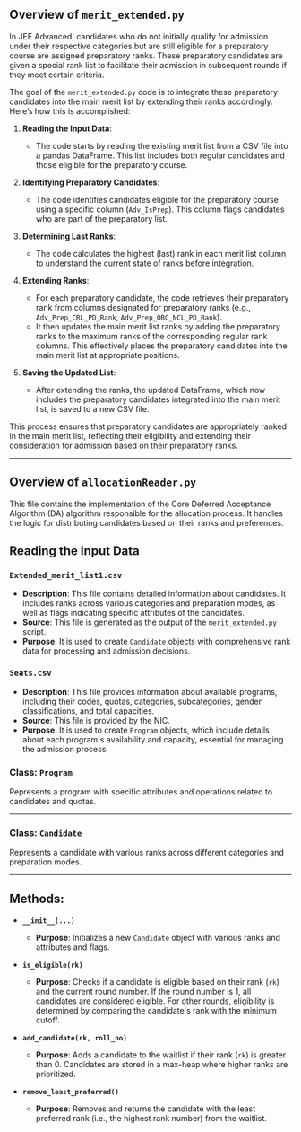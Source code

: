## Overview of `merit_extended.py`

In JEE Advanced, candidates who do not initially qualify for admission under their respective categories but are still eligible for a preparatory course are assigned preparatory ranks. These preparatory candidates are given a special rank list to facilitate their admission in subsequent rounds if they meet certain criteria.

The goal of the `merit_extended.py` code is to integrate these preparatory candidates into the main merit list by extending their ranks accordingly. Here’s how this is accomplished:

1. **Reading the Input Data**:
   - The code starts by reading the existing merit list from a CSV file into a pandas DataFrame. This list includes both regular candidates and those eligible for the preparatory course.

2. **Identifying Preparatory Candidates**:
   - The code identifies candidates eligible for the preparatory course using a specific column (`Adv_IsPrep`). This column flags candidates who are part of the preparatory list.

3. **Determining Last Ranks**:
   - The code calculates the highest (last) rank in each merit list column to understand the current state of ranks before integration.

4. **Extending Ranks**:
   - For each preparatory candidate, the code retrieves their preparatory rank from columns designated for preparatory ranks (e.g., `Adv_Prep_CRL_PD_Rank`, `Adv_Prep_OBC_NCL_PD_Rank`).
   - It then updates the main merit list ranks by adding the preparatory ranks to the maximum ranks of the corresponding regular rank columns. This effectively places the preparatory candidates into the main merit list at appropriate positions.

5. **Saving the Updated List**:
   - After extending the ranks, the updated DataFrame, which now includes the preparatory candidates integrated into the main merit list, is saved to a new CSV file.

This process ensures that preparatory candidates are appropriately ranked in the main merit list, reflecting their eligibility and extending their consideration for admission based on their preparatory ranks.


---

## Overview of `allocationReader.py`

This file contains the implementation of the Core Deferred Acceptance Algorithm (DA) algorithm responsible for the allocation process. It handles the logic for distributing candidates based on their ranks and preferences.


## Reading the Input Data

### `Extended_merit_list1.csv`

- **Description**: This file contains detailed information about candidates. It includes ranks across various categories and preparation modes, as well as flags indicating specific attributes of the candidates.
- **Source**: This file is generated as the output of the `merit_extended.py` script.
- **Purpose**: It is used to create `Candidate` objects with comprehensive rank data for processing and admission decisions.

### `Seats.csv`

- **Description**: This file provides information about available programs, including their codes, quotas, categories, subcategories, gender classifications, and total capacities.
- **Source**: This file is provided by the NIC.
- **Purpose**: It is used to create `Program` objects, which include details about each program's availability and capacity, essential for managing the admission process.


### Class: `Program`

Represents a program with specific attributes and operations related to candidates and quotas.

---

### Class: `Candidate`

Represents a candidate with various ranks across different categories and preparation modes.

---

## Methods:

- **`__init__(...)`**
  - **Purpose**: Initializes a new `Candidate` object with various ranks and attributes and flags.

- **`is_eligible(rk)`**
  - **Purpose**: Checks if a candidate is eligible based on their rank (`rk`) and the current round number. If the round number is 1, all candidates are considered eligible. For other rounds, eligibility is determined by comparing the candidate's rank with the minimum cutoff.

- **`add_candidate(rk, roll_no)`**
  - **Purpose**: Adds a candidate to the waitlist if their rank (`rk`) is greater than 0. Candidates are stored in a max-heap where higher ranks are prioritized.

- **`remove_least_preferred()`**
  - **Purpose**: Removes and returns the candidate with the least preferred rank (i.e., the highest rank number) from the waitlist.









